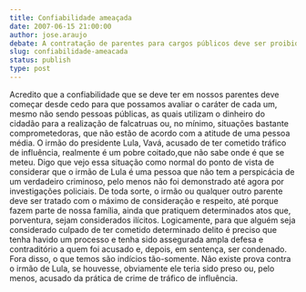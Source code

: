 ```yaml
---
title: Confiabilidade ameaçada
date: 2007-06-15 21:00:00
author: jose.araujo
debate: A contratação de parentes para cargos públicos deve ser proibida?
slug: confiabilidade-ameacada
status: publish 
type: post
---
```


Acredito que a confiabilidade que se deve ter em nossos parentes deve começar desde cedo para que possamos avaliar o caráter de cada um, mesmo não sendo pessoas públicas, as quais utilizam o dinheiro do cidadão para a realização de falcatruas ou, no mínimo, situações bastante comprometedoras, que não estão de acordo com a atitude de uma pessoa média. O irmão do presidente Lula, Vavá, acusado de ter cometido tráfico de influência, realmente é um pobre coitado,que não sabe onde é que se meteu. Digo que vejo essa situação como normal do ponto de vista de considerar que o irmão de Lula é uma pessoa que não tem a perspicácia de um verdadeiro criminoso, pelo menos não foi demonstrado até agora por investigações policiais. De toda sorte, o irmão ou qualquer outro parente deve ser tratado com o máximo de consideração e respeito, até porque fazem parte de nossa família, ainda que pratiquem determinados atos que, porventura, sejam considerados ilícitos. Logicamente, para que alguém seja considerado culpado de ter cometido determinado delito é preciso que tenha havido um processo e tenha sido assegurada ampla defesa e contraditório a quem foi acusado e, depois, em sentença, ser condenado. Fora disso, o que temos são indícios tão-somente. Não existe prova contra o irmão de Lula, se houvesse, obviamente ele teria sido preso ou, pelo menos, acusado da prática de crime de tráfico de influência.
